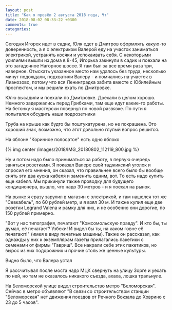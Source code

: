 ```yaml
---
layout: post
title: "Как я провёл 2 августа 2018 года, Чт"
date: 2018-08-02 08:33:22 +0300
comments: true
categories: 
---
```

Сегодня Игорек идет в садик, Юля едет в Дмитров оформлять какую-то доверенность, а я с электриком Валерой еду на участок заниматься электрикой, устранять косяки и успокаивать себя. С некоторыми усилиями вышли из дома в 8-45, Игорька закинули в садик и поехали на это загадочное Нагорное шоссе. Я там был за все время раза три, наверное. Отыскать указанное место нам удалось без труда, несколько минут подождали, подхватили Валеру - и помчались ~~на участок~~ в Лианозово, потому что вся Ленинградка забита вместе с Юбилейным проспектом, и мы решили ехать по Дмитровке.

Юлю высадили и поехали по Дмитровке. Доехали в целом хорошо. Немного задержались перед Грибками, там еще идут какие-то работы. На бетонку я мастерски повернул по новой развязке. По пути я попытался обсудить наши подрозетники


Труба на крыше как будто бы поштукатурена, но не покрашена. Это хороший знак, возможно, что этот довольно глупый вопрос решится.

На яблоне "Коричное полосатое" есть одно яблоко

{% img center /images/2018/IMG_20180802_112119_800.jpg %}


Ну и потом надо было приниматься за работу, в первую очередь заняться розетками. Я показал Валере свой таджикский уголок и спросил его мнения, он сказал, что правильнее всего было бы вообще снять эти два куска кабеля и заменить одним, вот. То есть надо купить еще кабеля. Мы прикинули также проводку для будущего кондиционера, вышло, что надо 30 метров - и я поехал на рынок.

На рынке я сразу зарулил в магазин с электрикой, и там нашелся тот же "Севкабель", по 60 рублей метр, и я взял 30 м. И также купил еще две розетки Legrand Valena и рамку для них, и не особенно они дорогие, по 150 рублей примерно.


"Вот у нас типография, печатают "Комсомольскую правду". И кто бы, ты думал, её печатает? Узбеки! И видел бы ты, на каком говне её печатают!" (имея в виду печатные машины). Также он рассказал, как однажды у них к экземплярам газеты прилагались пакетики с семенами от фирмы "Гавриш". Все накрали себе этих пакетиков, но вырос из них подорожник и прочие столь же ценные культуры.


Видно было, что Валера устал


Я рассчитывал после моста надо МЦК свернуть на улицу Зорге и уехать по ней, но там не оказалось никакого съезда, ахаха, лошка тральнуле.


На Беломорской улице видел строительство метро "Беломорская". Сейчас в метро объявляют "В связи со строительством станции "Беломорская" нет движения поездов от Речного Вокзала до Ховрино с 23 до 5 часов".